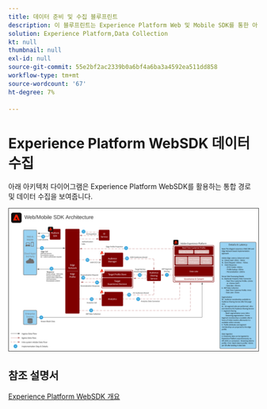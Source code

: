 ```yaml
---
title: 데이터 준비 및 수집 블루프린트
description: 이 블루프린트는 Experience Platform Web 및 Mobile SDK를 통한 아키텍처 및 수집을 보여줍니다
solution: Experience Platform,Data Collection
kt: null
thumbnail: null
exl-id: null
source-git-commit: 55e2bf2ac2339b0a6bf4a6ba3a4592ea511dd858
workflow-type: tm+mt
source-wordcount: '67'
ht-degree: 7%

---
```


# Experience Platform WebSDK 데이터 수집

아래 아키텍처 다이어그램은 Experience Platform WebSDK를 활용하는 통합 경로 및 데이터 수집을 보여줍니다.

<img src="assets/web_sdk_flow.svg" alt="Experience Platform 웹 및 Mobile SDK를 사용하여 구현을 위한 참조 아키텍처" style="border:1px solid #4a4a4a" />

## 참조 설명서

[Experience Platform WebSDK 개요](https://experienceleague.adobe.com/docs/experience-platform/edge/home.html?lang=en)
